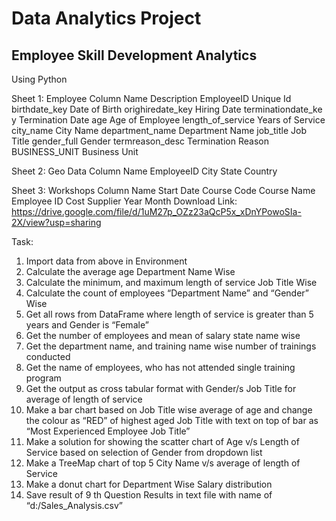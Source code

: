 # Data Analytics Project
## Employee Skill Development Analytics
Using Python

Sheet 1: Employee
Column Name Description
EmployeeID Unique Id
birthdate_key Date of Birth
orighiredate_key Hiring Date
terminationdate_ke
y Termination Date
age Age of Employee
length_of_service Years of Service
city_name City Name
department_name Department Name
job_title Job Title
gender_full Gender
termreason_desc Termination Reason
BUSINESS_UNIT Business Unit

Sheet 2: Geo Data
Column Name
EmployeeID
City
State
Country

Sheet 3: Workshops
Column Name
Start Date
Course Code
Course Name
Employee ID
Cost
Supplier
Year
Month
Download Link:
https://drive.google.com/file/d/1uM27p_OZz23aQcP5x_xDnYPowoSIa-2X/view?usp=sharing


Task:
1. Import data from above in Environment
2. Calculate the average age Department Name Wise
3. Calculate the minimum, and maximum length of service Job Title Wise
4. Calculate the count of employees “Department Name” and “Gender” Wise
5. Get all rows from DataFrame where length of service is greater than 5 years and Gender is
“Female”
6. Get the number of employees and mean of salary state name wise
7. Get the department name, and training name wise number of trainings conducted
8. Get the name of employees, who has not attended single training program
9. Get the output as cross tabular format with Gender/s Job Title for average of length of
service
10. Make a bar chart based on Job Title wise average of age and change the colour as
“RED” of highest aged Job Title with text on top of bar as “Most Experienced
Employee Job Title”
11. Make a solution for showing the scatter chart of Age v/s Length of Service based on
selection of Gender from dropdown list
12. Make a TreeMap chart of top 5 City Name v/s average of length of Service
13. Make a donut chart for Department Wise Salary distribution
14. Save result of 9 th Question Results in text file with name of “d:/Sales_Analysis.csv”
